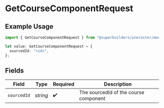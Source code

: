 # GetCourseComponentRequest

## Example Usage

```typescript
import { GetCourseComponentRequest } from "@superbuilders/oneroster/models/operations";

let value: GetCourseComponentRequest = {
  sourcedId: "<id>",
};
```

## Fields

| Field                                 | Type                                  | Required                              | Description                           |
| ------------------------------------- | ------------------------------------- | ------------------------------------- | ------------------------------------- |
| `sourcedId`                           | *string*                              | :heavy_check_mark:                    | The sourcedId of the course component |